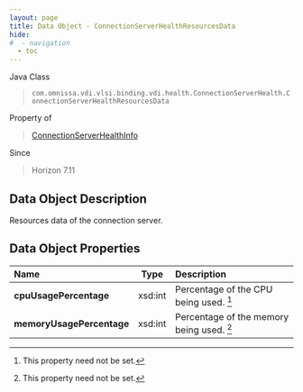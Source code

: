 ```yaml
---
layout: page
title: Data Object - ConnectionServerHealthResourcesData
hide:
#  - navigation
  - toc
---
```






Java Class
> `com.omnissa.vdi.vlsi.binding.vdi.health.ConnectionServerHealth.ConnectionServerHealthResourcesData`

Property of
> [ConnectionServerHealthInfo](vdi.health.ConnectionServerHealth.ConnectionServerHealthInfo.md#field_detail)

Since
> Horizon 7.11


## Data Object Description

Resources data of the connection server.

## Data Object Properties

 Name | Type | Description
:---|:---:|:---
**cpuUsagePercentage**|  xsd:int|  Percentage of the CPU being used. [^1]
**memoryUsagePercentage**|  xsd:int|  Percentage of the memory being used. [^1]
 


 


[^1]: This property need not be set.